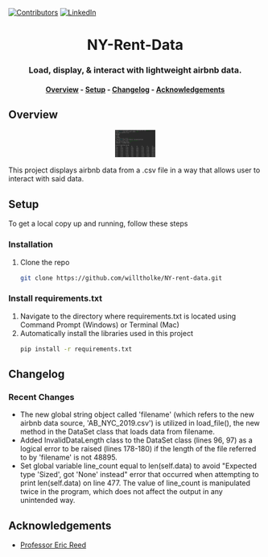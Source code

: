 <!-- Project Reference Links -->
[![Contributors][contributors-shield]][contributors-url]
[![LinkedIn][linkedin-shield]][linkedin-url]

<!--Project Header -->
<h1 align="center">NY-Rent-Data</h1>
<h3 align="center">Load, display, & interact with lightweight airbnb data.</h3>

<h4 align="center">
    <a href="#overview">Overview</a> -
    <a href="#setup">Setup</a> -
    <a href="#changelog">Changelog</a> -
    <a href="#acknowledgements">Acknowledgements</a>
</h4>
  
<!-- Overview -->
## Overview
<p align="center">
    <a href="https://github.com/willtholke/NY-rent-data">
        <img src="product-screenshot.png" alt="Product screenshot" width="80" height"80">
    <a/>
<p>

This project displays airbnb data from a .csv file in a way that allows user to interact with said data.

<!-- Setup -->
## Setup
To get a local copy up and running, follow these steps

### Installation
1. Clone the repo
    ```sh
    git clone https://github.com/willtholke/NY-rent-data.git
    ```
    
### Install requirements.txt
1. Navigate to the directory where requirements.txt is located using Command Prompt (Windows) or Terminal (Mac)
2. Automatically install the libraries used in this project
    ```sh
    pip install -r requirements.txt
    ```

## Changelog
### Recent Changes
* The new global string object called 'filename' (which refers to the new airbnb data source, 'AB_NYC_2019.csv') is utilized in load_file(), the new method in the DataSet class that loads data from filename.
* Added InvalidDataLength class to the DataSet class (lines 96, 97) as a logical error to be raised (lines 178-180) if the length of the file referred to by 'filename' is not 48895.
* Set global variable line_count equal to len(self.data) to avoid "Expected type 'Sized', got 'None' instead" error that occurred when attempting to print len(self.data) on line 477. The value of line_count is manipulated twice in the program, which does not affect the output in any unintended way.


## Acknowledgements
* [Professor Eric Reed](https://www.linkedin.com/in/eric-reed-a18b82a1)


[linkedin-shield]: https://img.shields.io/badge/-LinkedIn-black.svg?style=for-the-badge&logo=linkedin&colorB=555
[linkedin-url]: https://linkedin.com/in/williametholke
[contributors-shield]: https://img.shields.io/github/contributors/willtholke/NY-rent-data.svg?style=for-the-badge
[contributors-url]: https://github.com/willtholke/NY-rent-data/contributors
